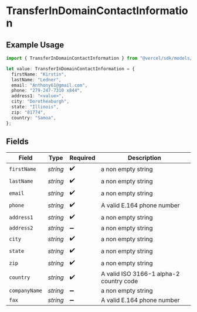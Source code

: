 # TransferInDomainContactInformation

## Example Usage

```typescript
import { TransferInDomainContactInformation } from "@vercel/sdk/models/transferindomainop.js";

let value: TransferInDomainContactInformation = {
  firstName: "Kirstin",
  lastName: "Ledner",
  email: "Anthony61@gmail.com",
  phone: "279-247-7310 x844",
  address1: "<value>",
  city: "Dorotheaburgh",
  state: "Illinois",
  zip: "81774",
  country: "Samoa",
};
```

## Fields

| Field                                   | Type                                    | Required                                | Description                             |
| --------------------------------------- | --------------------------------------- | --------------------------------------- | --------------------------------------- |
| `firstName`                             | *string*                                | :heavy_check_mark:                      | a non empty string                      |
| `lastName`                              | *string*                                | :heavy_check_mark:                      | a non empty string                      |
| `email`                                 | *string*                                | :heavy_check_mark:                      | a non empty string                      |
| `phone`                                 | *string*                                | :heavy_check_mark:                      | A valid E.164 phone number              |
| `address1`                              | *string*                                | :heavy_check_mark:                      | a non empty string                      |
| `address2`                              | *string*                                | :heavy_minus_sign:                      | a non empty string                      |
| `city`                                  | *string*                                | :heavy_check_mark:                      | a non empty string                      |
| `state`                                 | *string*                                | :heavy_check_mark:                      | a non empty string                      |
| `zip`                                   | *string*                                | :heavy_check_mark:                      | a non empty string                      |
| `country`                               | *string*                                | :heavy_check_mark:                      | A valid ISO 3166-1 alpha-2 country code |
| `companyName`                           | *string*                                | :heavy_minus_sign:                      | a non empty string                      |
| `fax`                                   | *string*                                | :heavy_minus_sign:                      | A valid E.164 phone number              |